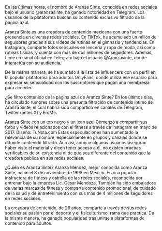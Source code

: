 En las últimas horas, el nombre de Aranza Sinte, conocida en redes sociales bajo el usuario @aranzasinte, ha ganado notoriedad en Telegram. Los usuarios de la plataforma buscan su contenido exclusivo filtrado de la página azul.

Aranza Sinte es una creadora de contenido mexicana con una fuerte presencia en diversas redes sociales. En TikTok, ha acumulado un millón de seguidores gracias a sus videos de rutinas en el gimnasio y tendencias. En Instagram, comparte fotos sensuales en lencería y ropa de moda, así como rutinas físicas, y cuenta con más de dos millones de seguidores. Además, tiene un canal oficial en Telegram bajo el usuario @Aranzasinte, donde interactúa con su audiencia.

De la misma manera, se ha sumado a la lista de influencers con un perfil en la popular plataforma para adultos OnlyFans, donde utiliza ese espacio para expresar su sensualidad con los suscriptores que pagan una membresía para acceder.

¿Se filtro contenido de la página azul de Aranza Sinte?
En los últimos días, ha circulado rumores sobre una presunta filtración de contenido íntimo de Aranza Sinte, el cual habría sido compartido en canales de Telegram, Twitter (antes X) y EroMe.

Aranza Sinte con un top negro y un jean azul
Comenzó a compartir sus fotos y videos relacionados con el fitness a través de Instagram en mayo de 2017. Diseño: TuNota.com
Estas especulaciones han aumentado la relevancia de su nombre, especialmente en grupos y canales donde se difunde contenido filtrado. Aun así, aunque algunos usuarios aseguran haber visto el material y dicen tener acceso a él, no existen pruebas verificables de su existencia ni de que sea diferente del contenido que la creadora publica en sus redes sociales.

¿Quién es Aranza Sinte?
Aranza Méndez, mejor conocida como Aranza Sinte, nació el 8 de noviembre de 1998 en México. Es una popular instructora de fitness y estrella de las redes sociales, reconocida por entrenar bajo la empresa Lic. César Mendoza. También ha sido embajadora de varias marcas de fitness y comparte contenido promocional, de cuidado de la salud y de entretenimiento con sus más de 4 millones de seguidores en redes sociales.

La creadora de contenido, de 26 años, comparte a través de sus redes sociales su pasión por el deporte y el fisiculturismo, rama que practica. De la misma manera, ha ganado popularidad tras unirse a plataformas de contenido para adultos.

